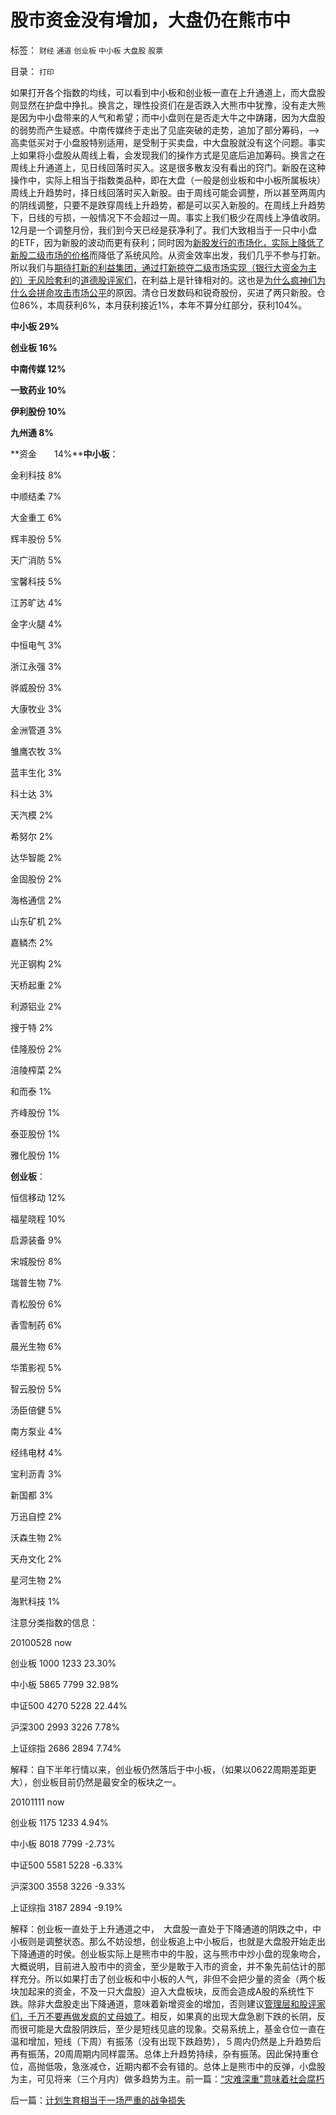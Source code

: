 # 股市资金没有增加，大盘仍在熊市中

标签： `财经` `通道` `创业板` `中小板` `大盘股` `股票` 

目录： `打印`

如果打开各个指数的均线，可以看到中小板和创业板一直在上升通道上，而大盘股则显然在护盘中挣扎。换言之，理性投资们在是否跌入大熊市中犹豫，没有走大熊是因为中小盘带来的人气和希望；而中小盘则在是否走大牛之中踌躇，因为大盘股的弱势而产生疑惑。中南传媒终于走出了见底突破的走势，追加了部分筹码，——>高卖低买对于小盘股特别适用，是受制于买卖盘，中大盘股就没有这个问题。事实上如果将小盘股从周线上看，会发现我们的操作方式是见底后追加筹码。换言之在周线上升通道上，见日线回落时买入。这是很多散友没有看出的窍门。新股在这种操作中，实际上相当于指数类品种，即在大盘（一般是创业板和中小板所属板块）周线上升趋势时，择日线回落时买入新股。由于周线可能会调整，所以甚至两周内的阴线调整，只要不是跌穿周线上升趋势，都是可以买入新股的。在周线上升趋势下，日线的亏损，一般情况下不会超过一周。事实上我们极少在周线上净值收阴。12月是一个调整月份，我们到今天已经是获净利了。我们大致相当于一只中小盘的ETF，因为新股的波动而更有获利；同时因为[新股发行的市场化，实际上降低了新股二级市场的价格](../../../2010/12/14/新股发行改革后便宜了一半！.md)而降低了系统风险。从资金效率出发，我们几乎不参与打新。所以我们与[期待打新的利益集团，通过打新掠夺二级市场实现（银行大资金为主的）无风险套利](../../../2010/10/26/新价市场价发行二级市场反而便宜了.md)的[道德股评家们](../../../2010/1/19/妄图操纵市场而不得的“理性投资”股评家.md)，在利益上是针锋相对的。这也是[为什么疯神们为什么会拼命攻击市场公平](../../../2010/9/14/股票市场价格陪审团！.md)的原因。清仓日发数码和锐奇股份，买进了两只新股。仓位86%，本周获利6%，本月获利接近1%，本年不算分红部分，获利104%。

**中小板 29%**

**创业板 16%**

**中南传媒 12%**

**一致药业 10%**

**伊利股份 10%**

**九州通 8%**

**资金　　14%****中小板**：

金利科技 8%

中顺结柔 7%

大金重工 6%

辉丰股份 5%

天广消防 5%

宝馨科技 5%

江苏旷达 4%

金字火腿 4%

中恒电气 3%

浙江永强 3%

骅威股份 3%

大康牧业 3%

金洲管道 3%

雏鹰农牧 3%

蓝丰生化 3%

科士达 3%

天汽模 2%

希努尔 2%

达华智能 2%

金固股份 2%

海格通信 2%

山东矿机 2%

嘉鳞杰 2%

光正钢构 2%

天桥起重 2%

利源铝业 2%

搜于特 2%

佳隆股份 2%

涪陵榨菜 2%

和而泰 1%

齐峰股份 1%

泰亚股份 1%

雅化股份 1%



**创业板**：

恒信移动 12%

福星晓程 10%

启源装备 9%

宋城股份 8%

瑞普生物 7%

青松股份 6%

香雪制药 6%

晨光生物 6%

华策影视 5%

智云股份 5%

汤臣倍健 5%

南方泵业 4%

经纬电材 4%

宝利沥青 3%

新国都 3%

万迅自控 2%

沃森生物 2%

天舟文化 2%

星河生物 2%

海黓科技 1%

注意分类指数的信息：

20100528 now

创业板 1000 1233 23.30%

中小板 5865 7799 32.98%

中证500 4270 5228 22.44%

沪深300 2993 3226 7.78%

上证综指 2686 2894 7.74%

解释：自下半年行情以来，创业板仍然落后于中小板，（如果以0622周期差距更大），创业板目前仍然是最安全的板块之一。



20101111 now

创业板 1175 1233 4.94%

中小板 8018 7799 -2.73%

中证500 5581 5228 -6.33%

沪深300 3558 3226 -9.33%

上证综指 3187 2894 -9.19%

解释：创业板一直处于上升通道之中，　大盘股一直处于下降通道的阴跌之中，中小板则是调整状态。那么不妨设想，创业板追上中小板后，也就是大盘股开始走出下降通道的时侯。创业板实际上是熊市中的牛股，这与熊市中炒小盘的现象吻合，大概说明，目前进入股市中的资金，至少是敢于入市的资金，并不象先前估计的那样充分。所以如果打击了创业板和中小板的人气，非但不会把少量的资金（两个板块加起来的资金，不及一只大盘股）迫入大盘板块，反而会造成A股的系统性下跌。除非大盘股走出下降通道，意味着新增资金的增加，否则建议[管理层和股评家们，千万不要再做发疯的丈母娘了](../../../2010/11/4/基金的丈母娘间歇性发作和保守主义.md)。相反，如果真的出现大盘急剧下跌的长阴，反而很可能是大盘股阴跌后，至少是短线见底的现象。交易系统上，基金仓位一直在温和增加，短线（下周）有振荡（没有出现下跌趋势），５周内仍然是上升趋势后再有振荡，20周周期内同样震荡。总体上升趋势持续，杂有振荡。因此保持重仓位，高抛低吸，急涨减仓，近期内都不会有错的。总体上是熊市中的反弹，小盘股为主，可见将来（三个月内）做多趋势为主。前一篇：[“灾难深重”意味着社会腐朽](../../../2010/12/16/“灾难深重”意味着社会腐朽.md)

后一篇：[计划生育相当于一场严重的战争损失](../../../2010/12/17/计划生育相当于一场严重的战争损失.md)